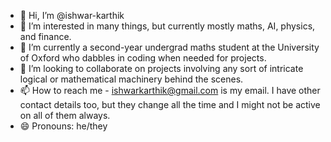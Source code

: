 - 👋 Hi, I’m @ishwar-karthik
- 👀 I’m interested in many things, but currently mostly maths, AI, physics, and finance.
- 🌱 I’m currently a second-year undergrad maths student at the University of Oxford who dabbles in coding when needed for projects.
- 💞️ I’m looking to collaborate on projects involving any sort of intricate logical or mathematical machinery behind the scenes.
- 📫 How to reach me - ishwarkarthik@gmail.com is my email. I have other contact details too, but they change all the time and I might not be active on all of them always.
- 😄 Pronouns: he/they

<!---
ishwar-karthik/ishwar-karthik is a ✨ special ✨ repository because its `README.md` (this file) appears on your GitHub profile.
You can click the Preview link to take a look at your changes.
--->
